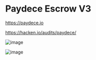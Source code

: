 # Paydece Escrow V3

https://paydece.io

https://hacken.io/audits/paydece/

![image](https://user-images.githubusercontent.com/5283217/229192046-b0d4494a-ecac-4d55-9256-b83fdd5cf620.png)

![image](https://user-images.githubusercontent.com/5283217/229192632-3c54f708-c61c-4376-af61-debfe08869b7.png)
